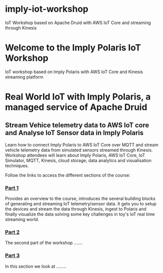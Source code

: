 # imply-iot-workshop
IoT Workshop based on Apache Druid with AWS IoT Core and streaming through Kinesis 

# Welcome to the Imply Polaris IoT Workshop

IoT workshop based on Imply Polaris with AWS IoT Core and Kinesis streaming platform

# Real World IoT with Imply Polaris, a managed service of Apache Druid

## Stream Vehice telemetry data to AWS IoT core and Analyse IoT Sensor data in Imply Polaris

Learn how to connect Imply Polaris to AWS IoT Core over MQTT and stream vehicle telemetry data from simulated sensors streamed through Kinesis.  Workshop attendees will learn about Imply Polaris, AWS IoT Core, IoT Simulator, MQTT, Kinesis, cloud storage, data analytics and visualisation techniques.

Follow the links to access the different sections of the course:

### [Part 1](/part1/README.md)

Provides an overview to the course, introduces the several building blocks of generating and streaming IoT telemetry/sensor data.  It gets you to setup the devices and stream the data through Kinesis, ingest to Polaris and finally visualize the data solving some key challenges in toy's IoT real time streaming world.


### [Part 2](/part2/README.md)

The second part of the workshop .......

### [Part 3](/part3/README.md)

In this section we look at ........
